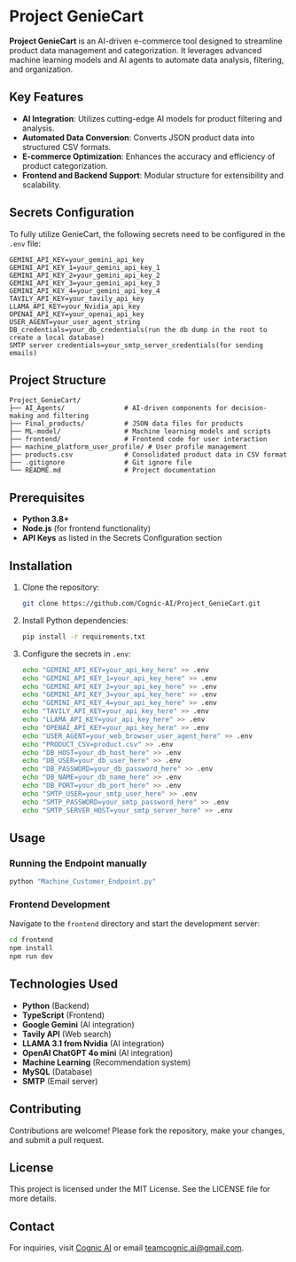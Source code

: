 # Project GenieCart 

**Project GenieCart** is an AI-driven e-commerce tool designed to streamline product data management and categorization. It leverages advanced machine learning models and AI agents to automate data analysis, filtering, and organization.

## Key Features

- **AI Integration**: Utilizes cutting-edge AI models for product filtering and analysis.
- **Automated Data Conversion**: Converts JSON product data into structured CSV formats.
- **E-commerce Optimization**: Enhances the accuracy and efficiency of product categorization.
- **Frontend and Backend Support**: Modular structure for extensibility and scalability.

## Secrets Configuration

To fully utilize GenieCart, the following secrets need to be configured in the `.env` file:

```
GEMINI_API_KEY=your_gemini_api_key
GEMINI_API_KEY_1=your_gemini_api_key_1
GEMINI_API_KEY_2=your_gemini_api_key_2
GEMINI_API_KEY_3=your_gemini_api_key_3
GEMINI_API_KEY_4=your_gemini_api_key_4
TAVILY_API_KEY=your_tavily_api_key
LLAMA_API_KEY=your_Nvidia_api_key
OPENAI_API_KEY=your_openai_api_key
USER_AGENT=your_user_agent_string
DB_credentials=your_db_credentials(run the db dump in the root to create a local database)
SMTP server credentials=your_smtp_server_credentials(for sending emails)
```

## Project Structure

```
Project_GenieCart/
├── AI_Agents/               # AI-driven components for decision-making and filtering
├── Final_products/          # JSON data files for products
├── ML-model/                # Machine learning models and scripts
├── frontend/                # Frontend code for user interaction
├── machine_platform_user_profile/ # User profile management
├── products.csv             # Consolidated product data in CSV format
├── .gitignore               # Git ignore file
└── README.md                # Project documentation
```

## Prerequisites

- **Python 3.8+**
- **Node.js** (for frontend functionality)
- **API Keys** as listed in the Secrets Configuration section

## Installation

1. Clone the repository:
   ```bash
   git clone https://github.com/Cognic-AI/Project_GenieCart.git
   ```
2. Install Python dependencies:
   ```bash
   pip install -r requirements.txt
   ```
3. Configure the secrets in `.env`:
   ```bash
   echo "GEMINI_API_KEY=your_api_key_here" >> .env
   echo "GEMINI_API_KEY_1=your_api_key_here" >> .env
   echo "GEMINI_API_KEY_2=your_api_key_here" >> .env
   echo "GEMINI_API_KEY_3=your_api_key_here" >> .env
   echo "GEMINI_API_KEY_4=your_api_key_here" >> .env
   echo "TAVILY_API_KEY=your_api_key_here" >> .env
   echo "LLAMA_API_KEY=your_api_key_here" >> .env
   echo "OPENAI_API_KEY=your_api_key_here" >> .env
   echo "USER_AGENT=your_web_browser_user_agent_here" >> .env
   echo "PRODUCT_CSV=product.csv" >> .env
   echo "DB_HOST=your_db_host_here" >> .env
   echo "DB_USER=your_db_user_here" >> .env
   echo "DB_PASSWORD=your_db_password_here" >> .env
   echo "DB_NAME=your_db_name_here" >> .env
   echo "DB_PORT=your_db_port_here" >> .env
   echo "SMTP_USER=your_smtp_user_here" >> .env
   echo "SMTP_PASSWORD=your_smtp_password_here" >> .env
   echo "SMTP_SERVER_HOST=your_smtp_server_here" >> .env
   ```

## Usage

### Running the Endpoint manually
```bash
python "Machine_Customer_Endpoint.py"
```

### Frontend Development
Navigate to the `frontend` directory and start the development server:
```bash
cd frontend
npm install
npm run dev
```

## Technologies Used

- **Python** (Backend)
- **TypeScript** (Frontend)
- **Google Gemini** (AI integration)
- **Tavily API** (Web search)
- **LLAMA 3.1 from Nvidia** (AI integration)
- **OpenAI ChatGPT 4o mini** (AI integration)
- **Machine Learning** (Recommendation system)
- **MySQL** (Database)
- **SMTP** (Email server)

## Contributing

Contributions are welcome! Please fork the repository, make your changes, and submit a pull request.

## License

This project is licensed under the MIT License. See the LICENSE file for more details.

## Contact

For inquiries, visit [Cognic AI](https://github.com/Cognic-AI) or email teamcognic.ai@gmail.com.
